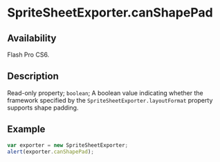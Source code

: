 # SpriteSheetExporter.canShapePad

## Availability

Flash Pro CS6.

## Description

Read-only property; `boolean`; A boolean value indicating whether the framework specified by the `SpriteSheetExporter.layoutFormat` property supports shape padding.

## Example

```javascript
var exporter = new SpriteSheetExporter;
alert(exporter.canShapePad);
```
